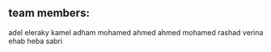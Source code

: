 ## team members:
adel eleraky kamel
adham mohamed ahmed
ahmed mohamed rashad
verina ehab
heba sabri
